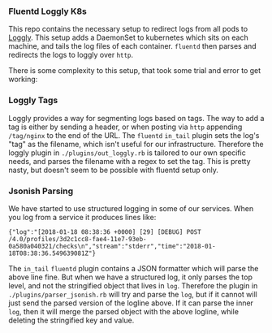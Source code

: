### Fluentd Loggly K8s

This repo contains the necessary setup to redirect logs from all pods to [Loggly](https://passfort.loggly.com). This setup adds a DaemonSet to kubernetes which sits on each machine, and tails the log files of each container. `fluentd` then parses and redirects the logs to loggly over `http`.

There is some complexity to this setup, that took some trial and error to get working:

### Loggly Tags
Loggly provides a way for segmenting logs based on tags. The way to add a tag is either by sending a header, or when posting via `http` appending `/tag/nginx` to the end of the URL. The `fluentd` `in_tail` plugin sets the log's "tag" as the filename, which isn't useful for our infrastructure. Therefore the loggly plugin in `./plugins/out_loggly.rb` is tailored to our own specific needs, and parses the filename with a regex to set the tag. This is pretty nasty, but doesn't seem to be possible with fluentd setup only.

### Jsonish Parsing
We have started to use structured logging in some of our services. When you log from a service it produces lines like:
```
{"log":"[2018-01-18 08:38:36 +0000] [29] [DEBUG] POST /4.0/profiles/3d2c1cc8-fae4-11e7-93eb-0a580a040321/checks\n","stream":"stderr","time":"2018-01-18T08:38:36.549639081Z"}
```
The `in_tail` `fluentd` plugin contains a JSON formatter which will parse the above line fine. But when we have a structured log, it only parses the top level, and not the stringified object that lives in `log`. Therefore the plugin in `./plugins/parser_jsonish.rb` will try and parse the `log`, but if it cannot will just send the parsed version of the logline above. If it can parse the inner `log`, then it will merge the parsed object with the above logline, while deleting the stringified key and value.
